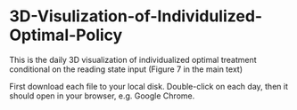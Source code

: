 # 3D-Visulization-of-Individulized-Optimal-Policy
This is the daily 3D visualization of individualized optimal treatment conditional on the reading state input (Figure 7 in the main text)

First download each file to your local disk. 
Double-click on each day, then it should open in your browser, e.g. Google Chrome.
